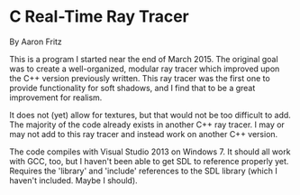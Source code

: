 C Real-Time Ray Tracer
==============

By Aaron Fritz

This is a program I started near the end of March 2015. The original goal was to create a well-organized, modular ray tracer which improved upon the C++ version previously written. This ray tracer was the first one to provide functionality for soft shadows, and I find that to be a great improvement for realism. 

It does not (yet) allow for textures, but that would not be too difficult to add. The majority of the code already exists in another C++ ray tracer. I may or may not add to this ray tracer and instead work on another C++ version.

The code compiles with Visual Studio 2013 on Windows 7. It should all work with GCC, too, but I haven't been able to get SDL to reference properly yet. Requires the 'library' and 'include' references to the SDL library (which I haven't included. Maybe I should).

